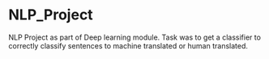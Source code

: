 # NLP_Project
NLP Project as part of Deep learning module. Task was to get a classifier to correctly classify sentences to machine translated or human translated. 

